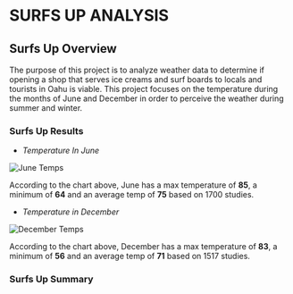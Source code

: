 # SURFS UP ANALYSIS


## Surfs Up Overview

The purpose of this project is to analyze weather data to determine if opening a shop that serves ice creams and surf boards to locals and tourists in Oahu is viable. This project focuses on the temperature during the months of June and December in order to perceive the weather during summer and winter.


### Surfs Up Results

* _Temperature In June_

![June Temps](https://user-images.githubusercontent.com/102786356/173221725-5e25c023-8525-4149-807a-767ff66284ec.png)

According to the chart above, June has a max temperature of **85**, a minimum of **64** and an average temp of **75** based on 1700 studies. 


* _Temperature in December_

![December Temps](https://user-images.githubusercontent.com/102786356/173222720-ec552514-7071-49c7-8cce-41748b3a7bb6.png)

According to the chart above, December has a max temperature of **83**, a minimum of **56** and an average temp of **71** based on 1517 studies. 


### Surfs Up Summary


